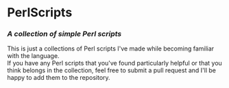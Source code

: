 # PerlScripts
### *A collection of simple Perl scripts*  

  This is just a collections of Perl scripts I've made while becoming familiar with the language.  
    If you have any Perl scripts that you've found particularly helpful or that you think belongs in the collection, 
    feel free to submit a pull request and I'll be happy to add them to the repository.
